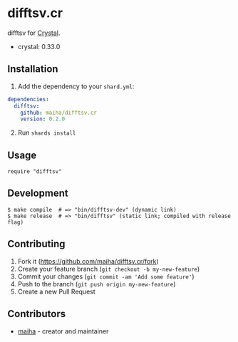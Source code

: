 # difftsv.cr

difftsv for [Crystal](http://crystal-lang.org/).

- crystal: 0.33.0

## Installation

1. Add the dependency to your `shard.yml`:

```yaml
dependencies:
  difftsv:
    github: maiha/difftsv.cr
    version: 0.2.0
```

2. Run `shards install`

## Usage

```crystal
require "difftsv"
```

## Development

```console
$ make compile  # => "bin/difftsv-dev" (dynamic link)
$ make release  # => "bin/difftsv" (static link; compiled with release flag)
```

## Contributing

1. Fork it (<https://github.com/maiha/difftsv.cr/fork>)
2. Create your feature branch (`git checkout -b my-new-feature`)
3. Commit your changes (`git commit -am 'Add some feature'`)
4. Push to the branch (`git push origin my-new-feature`)
5. Create a new Pull Request

## Contributors

- [maiha](https://github.com/maiha) - creator and maintainer
